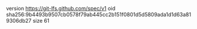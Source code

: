 version https://git-lfs.github.com/spec/v1
oid sha256:9b4493b9507cb0578f79ab445cc2b151f0801d5d5809ada1d1d63a819306db27
size 61
